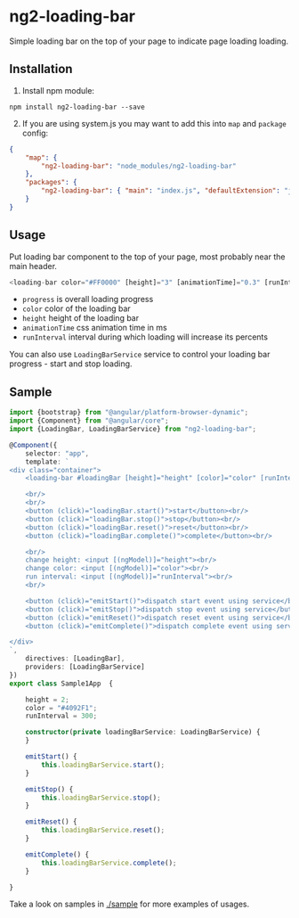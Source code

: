 # ng2-loading-bar

Simple loading bar on the top of your page to indicate page loading loading.

## Installation

1. Install npm module:

`npm install ng2-loading-bar --save`

2. If you are using system.js you may want to add this into `map` and `package` config:

```json
{
    "map": {
        "ng2-loading-bar": "node_modules/ng2-loading-bar"
    },
    "packages": {
        "ng2-loading-bar": { "main": "index.js", "defaultExtension": "js" }
    }
}
```
## Usage

Put loading bar component to the top of your page, most probably near the main header.

```typescript
<loading-bar color="#FF0000" [height]="3" [animationTime]="0.3" [runInterval]="100" [progress]="0"></loading-bar>
```

* `progress` is overall loading progress
* `color` color of the loading bar
* `height` height of the loading bar
* `animationTime` css animation time in ms
* `runInterval` interval during which loading will increase its percents

You can also use `LoadingBarService` service to control your loading bar progress - start and stop loading.

## Sample

```typescript
import {bootstrap} from "@angular/platform-browser-dynamic";
import {Component} from "@angular/core";
import {LoadingBar, LoadingBarService} from "ng2-loading-bar";

@Component({
    selector: "app",
    template: `
<div class="container">
    <loading-bar #loadingBar [height]="height" [color]="color" [runInterval]="runInterval"></loading-bar>

    <br/>
    <br/>
    <button (click)="loadingBar.start()">start</button><br/>
    <button (click)="loadingBar.stop()">stop</button><br/>
    <button (click)="loadingBar.reset()">reset</button><br/>
    <button (click)="loadingBar.complete()">complete</button><br/>

    <br/>
    change height: <input [(ngModel)]="height"><br/>
    change color: <input [(ngModel)]="color"><br/>
    run interval: <input [(ngModel)]="runInterval"><br/>
    <br/>

    <button (click)="emitStart()">dispatch start event using service</button>
    <button (click)="emitStop()">dispatch stop event using service</button>
    <button (click)="emitReset()">dispatch reset event using service</button>
    <button (click)="emitComplete()">dispatch complete event using service</button>

</div>
`,
    directives: [LoadingBar],
    providers: [LoadingBarService]
})
export class Sample1App  {

    height = 2;
    color = "#4092F1";
    runInterval = 300;

    constructor(private loadingBarService: LoadingBarService) {
    }

    emitStart() {
        this.loadingBarService.start();
    }

    emitStop() {
        this.loadingBarService.stop();
    }

    emitReset() {
        this.loadingBarService.reset();
    }

    emitComplete() {
        this.loadingBarService.complete();
    }

}
```

Take a look on samples in [./sample](https://github.com/pleerock/ng2-loading-bar/tree/master/sample) for more examples of
usages.
